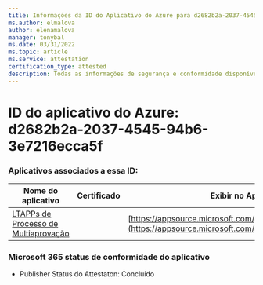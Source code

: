 ```yaml
---
title: Informações da ID do Aplicativo do Azure para d2682b2a-2037-4545-94b6-3e7216ecca5f
ms.author: elmalova
author: elenamalova
manager: tonybal
ms.date: 03/31/2022
ms.topic: article
ms.service: attestation
certification_type: attested
description: Todas as informações de segurança e conformidade disponíveis para d2682b2a-2037-4545-94b6-3e7216ecca5f.
---
```

# <a name="azure-app-id-d2682b2a-2037-4545-94b6-3e7216ecca5f"></a>ID do aplicativo do Azure: d2682b2a-2037-4545-94b6-3e7216ecca5f


### <a name="apps-associated-with-this-id"></a>Aplicativos associados a essa ID:
| **Nome do aplicativo** | **Certificado** | **Exibir no AppSource** |
|--------------|---------------|-----------------------|
| [ LTAPPs de Processo de Multiaprovação](../forward/WA200003188.md) |  | [https://appsource.microsoft.com/product/office/WA200003188](https://appsource.microsoft.com/product/office/WA200003188) |

### <a name="microsoft-365-app-compliance-status"></a>Microsoft 365 status de conformidade do aplicativo
- Publisher Status do Attestaton: Concluído
